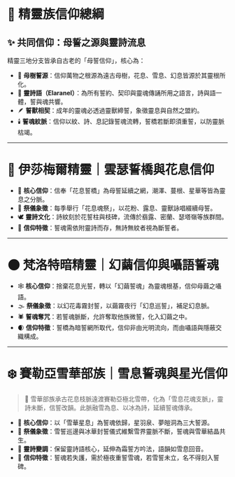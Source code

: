# 🌸 精靈族信仰總綱

## ✨ 共同信仰：母誓之源與靈詩流息

精靈三地分支皆承自古老的「母誓信仰」，核心為：
- 🌱 **母樹誓源**：信仰萬物之根源為遠古母樹，花息、雪息、幻息皆源於其靈根所化。
- 📜 **靈詩語（Elaranel）**：為所有誓約、契印與靈魂傳誦所用之語言，詩與語一體，誓與魂共響。
- 🪶 **誓獸相契**：成年的靈魂必透過靈獸締誓，象徵靈息與自然之盟約。
- 🕯️ **誓魂紋脈**：信仰以紋、詩、息記錄誓魂流轉，誓橋若斷即須重誓，以防靈脈枯竭。

---

# 🌿 伊莎梅爾精靈｜雲瑟誓橋與花息信仰

- 🌸 **核心信仰**：信奉「花息誓橋」為母誓延續之網，潮澤、蔓根、星華等皆為靈息之分脈。
- 🪷 **祭儀象徵**：每季舉行「花息魂祭」，以花粉、露息、靈獸詠唱綴續母誓。
- 🕊️ **靈詩文化**：詩紋刻於花誓柱與枝碑，流傳於翡露、密蘭、瑟塔嶺等族群間。
- 🔗 **信仰特徵**：誓魂需依附靈詩而存，無詩無紋者視為斷誓者。

---

# 🌑 梵洛特暗精靈｜幻繭信仰與囁語誓魂

- 🕸️ **核心信仰**：捨棄花息光誓，轉以「幻繭誓魂」為靈魂根基，信仰母繭之囁語。
- 🌫️ **祭儀象徵**：以幻花毒霧封誓，以繭霧夜行「幻息巡誓」，補足幻息脈。
- 🕷️ **誓魂奪咒**：若誓魂脈斷，允許奪取他族微誓，化入幻繭之中。
- 🌒 **信仰特徵**：誓橋為暗誓網所取代，信仰非由光明流向，而由囁語與隱蔽交織構成。

---

# ❄️ 賽勒亞雪華部族｜雪息誓魂與星光信仰

> 🌸 雪華部族承古花息枝脈遠渡賽勒亞極北雪帶，化為「雪息花魂支脈」，靈詩未斷，信誓改韻。此脈融雪為息、以冰為詩，延續誓魂傳承。

- 🌌 **核心信仰**：以「雪華星息」為誓魂依歸，星羽泉、夢皚洞為三大誓源。
- 🧊 **祭儀象徵**：雪誓巡邊與冰華封誓儀式維繫雪界靈脈不斷，誓魂與雪華結晶共生。
- 🌙 **靈詩變調**：保留靈詩語核心，延伸為霜誓方吟法，語韻如雪息回音。
- 🧬 **信仰特徵**：誓魂若失護，需於極夜重誓雪魂，若雪誓未立，名不得刻入誓碑。
